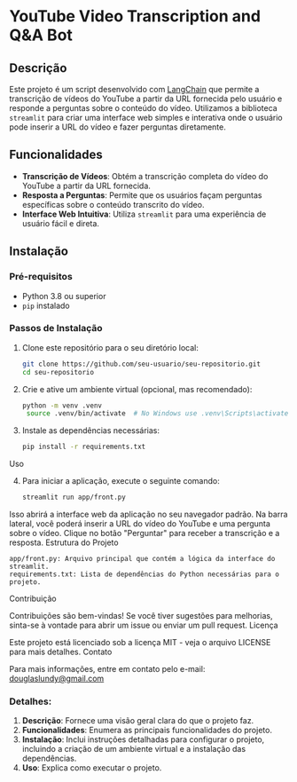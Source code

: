 # YouTube Video Transcription and Q&A Bot

## Descrição

Este projeto é um script desenvolvido com [LangChain](https://github.com/hwchase17/langchain) que permite a transcrição de vídeos do YouTube a partir da URL fornecida pelo usuário e responde a perguntas sobre o conteúdo do vídeo. Utilizamos a biblioteca `streamlit` para criar uma interface web simples e interativa onde o usuário pode inserir a URL do vídeo e fazer perguntas diretamente.

## Funcionalidades

- **Transcrição de Vídeos**: Obtém a transcrição completa do vídeo do YouTube a partir da URL fornecida.
- **Resposta a Perguntas**: Permite que os usuários façam perguntas específicas sobre o conteúdo transcrito do vídeo.
- **Interface Web Intuitiva**: Utiliza `streamlit` para uma experiência de usuário fácil e direta.

## Instalação

### Pré-requisitos

- Python 3.8 ou superior
- `pip` instalado

### Passos de Instalação

1. Clone este repositório para o seu diretório local:

   ```bash
   git clone https://github.com/seu-usuario/seu-repositorio.git
   cd seu-repositorio

2. Crie e ative um ambiente virtual (opcional, mas recomendado):

   ```bash
   python -m venv .venv
    source .venv/bin/activate  # No Windows use .venv\Scripts\activate
   
3. Instale as dependências necessárias:

   ```bash
   pip install -r requirements.txt

  Uso


4. Para iniciar a aplicação, execute o seguinte comando:

   ```bash
   streamlit run app/front.py

Isso abrirá a interface web da aplicação no seu navegador padrão. Na barra lateral, você poderá inserir a URL do vídeo do YouTube e uma pergunta sobre o vídeo. Clique no botão "Perguntar" para receber a transcrição e a resposta.
Estrutura do Projeto

    app/front.py: Arquivo principal que contém a lógica da interface do streamlit.
    requirements.txt: Lista de dependências do Python necessárias para o projeto.

Contribuição

Contribuições são bem-vindas! Se você tiver sugestões para melhorias, sinta-se à vontade para abrir um issue ou enviar um pull request.
Licença

Este projeto está licenciado sob a licença MIT - veja o arquivo LICENSE para mais detalhes.
Contato

Para mais informações, entre em contato pelo e-mail: douglaslundy@gmail.com


### Detalhes:

1. **Descrição**: Fornece uma visão geral clara do que o projeto faz.
2. **Funcionalidades**: Enumera as principais funcionalidades do projeto.
3. **Instalação**: Inclui instruções detalhadas para configurar o projeto, incluindo a criação de um ambiente virtual e a instalação das dependências.
4. **Uso**: Explica como executar o projeto.




   
